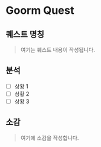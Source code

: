 # Goorm Quest
## 퀘스트 명칭
> 여기는 퀘스트 내용이 작성됩니다.


## 분석
- [ ] 상황 1
- [ ] 상황 2
- [ ] 상황 3

## 소감
> 여기에 소감을 작성합니다.